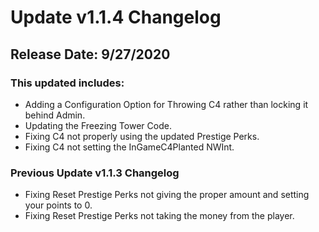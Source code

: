 # Update v1.1.4 Changelog
## Release Date: 9/27/2020

### This updated includes:

* Adding a Configuration Option for Throwing C4 rather than locking it behind Admin.
* Updating the Freezing Tower Code.
* Fixing C4 not properly using the updated Prestige Perks.
* Fixing C4 not setting the InGameC4Planted NWInt.

### Previous Update v1.1.3 Changelog

* Fixing Reset Prestige Perks not giving the proper amount and setting your points to 0.
* Fixing Reset Prestige Perks not taking the money from the player.